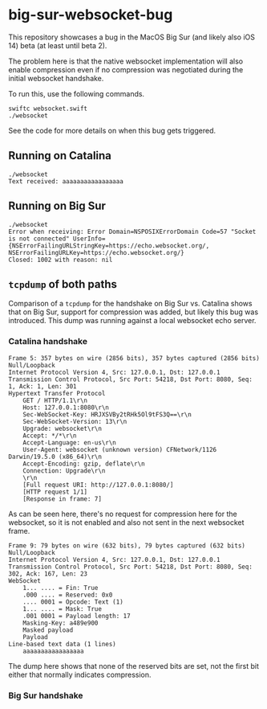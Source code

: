 # big-sur-websocket-bug

This repository showcases a bug in the MacOS Big Sur (and likely also
iOS 14) beta (at least until beta 2).

The problem here is that the native websocket implementation will also
enable compression even if no compression was negotiated during the
initial websocket handshake.

To run this, use the following commands.

```
swiftc websocket.swift
./websocket
```

See the code for more details on when this bug gets triggered.

## Running on Catalina

```
./websocket
Text received: aaaaaaaaaaaaaaaaa
```

## Running on Big Sur

```
./websocket
Error when receiving: Error Domain=NSPOSIXErrorDomain Code=57 "Socket is not connected" UserInfo={NSErrorFailingURLStringKey=https://echo.websocket.org/, NSErrorFailingURLKey=https://echo.websocket.org/}
Closed: 1002 with reason: nil
```

## `tcpdump` of both paths

Comparison of a `tcpdump` for the handshake on Big Sur vs. Catalina
shows that on Big Sur, support for compression was added, but likely
this bug was introduced. This dump was running against a local websocket
echo server.


### Catalina handshake

```
Frame 5: 357 bytes on wire (2856 bits), 357 bytes captured (2856 bits)
Null/Loopback
Internet Protocol Version 4, Src: 127.0.0.1, Dst: 127.0.0.1
Transmission Control Protocol, Src Port: 54218, Dst Port: 8080, Seq: 1, Ack: 1, Len: 301
Hypertext Transfer Protocol
    GET / HTTP/1.1\r\n
    Host: 127.0.0.1:8080\r\n
    Sec-WebSocket-Key: HRJXSVBy2tRHk5Ol9tFS3Q==\r\n
    Sec-WebSocket-Version: 13\r\n
    Upgrade: websocket\r\n
    Accept: */*\r\n
    Accept-Language: en-us\r\n
    User-Agent: websocket (unknown version) CFNetwork/1126 Darwin/19.5.0 (x86_64)\r\n
    Accept-Encoding: gzip, deflate\r\n
    Connection: Upgrade\r\n
    \r\n
    [Full request URI: http://127.0.0.1:8080/]
    [HTTP request 1/1]
    [Response in frame: 7]
```

As can be seen here, there's no request for compression here for the
websocket, so it is not enabled and also not sent in the next websocket
frame.

```
Frame 9: 79 bytes on wire (632 bits), 79 bytes captured (632 bits)
Null/Loopback
Internet Protocol Version 4, Src: 127.0.0.1, Dst: 127.0.0.1
Transmission Control Protocol, Src Port: 54218, Dst Port: 8080, Seq: 302, Ack: 167, Len: 23
WebSocket
    1... .... = Fin: True
    .000 .... = Reserved: 0x0
    .... 0001 = Opcode: Text (1)
    1... .... = Mask: True
    .001 0001 = Payload length: 17
    Masking-Key: a489e900
    Masked payload
    Payload
Line-based text data (1 lines)
    aaaaaaaaaaaaaaaaa
```

The dump here shows that none of the reserved bits are set, not the
first bit either that normally indicates compression.

### Big Sur handshake
